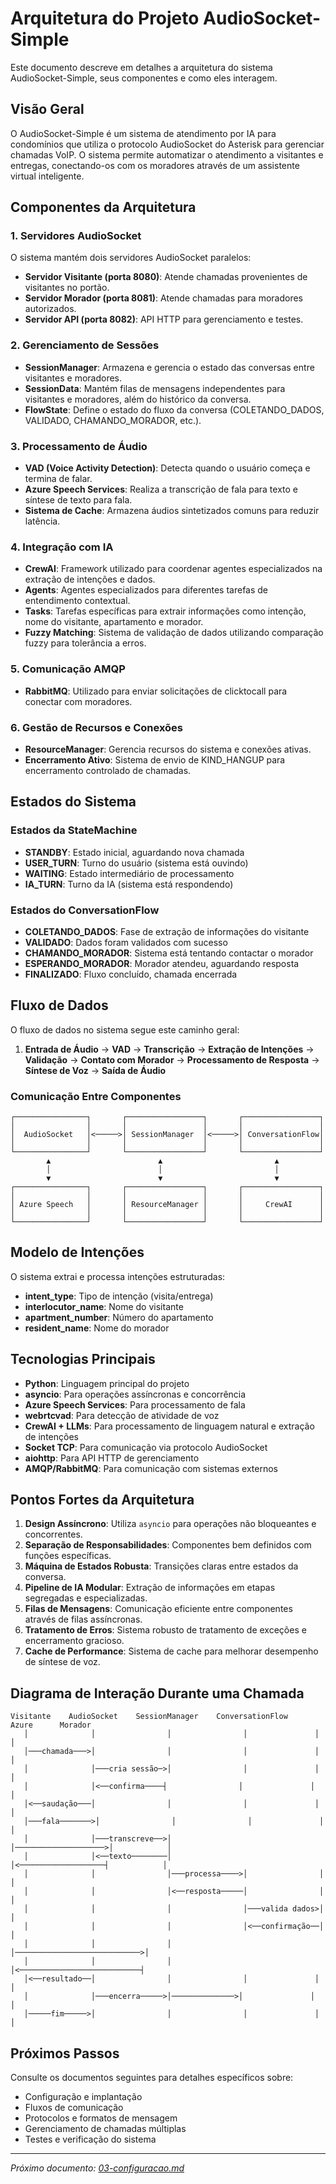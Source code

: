 # Arquitetura do Projeto AudioSocket-Simple

Este documento descreve em detalhes a arquitetura do sistema AudioSocket-Simple, seus componentes e como eles interagem.

## Visão Geral

O AudioSocket-Simple é um sistema de atendimento por IA para condomínios que utiliza o protocolo AudioSocket do Asterisk para gerenciar chamadas VoIP. O sistema permite automatizar o atendimento a visitantes e entregas, conectando-os com os moradores através de um assistente virtual inteligente.

## Componentes da Arquitetura

### 1. Servidores AudioSocket

O sistema mantém dois servidores AudioSocket paralelos:
- **Servidor Visitante (porta 8080)**: Atende chamadas provenientes de visitantes no portão.
- **Servidor Morador (porta 8081)**: Atende chamadas para moradores autorizados.
- **Servidor API (porta 8082)**: API HTTP para gerenciamento e testes.

### 2. Gerenciamento de Sessões

- **SessionManager**: Armazena e gerencia o estado das conversas entre visitantes e moradores.
- **SessionData**: Mantém filas de mensagens independentes para visitantes e moradores, além do histórico da conversa.
- **FlowState**: Define o estado do fluxo da conversa (COLETANDO_DADOS, VALIDADO, CHAMANDO_MORADOR, etc.).

### 3. Processamento de Áudio

- **VAD (Voice Activity Detection)**: Detecta quando o usuário começa e termina de falar.
- **Azure Speech Services**: Realiza a transcrição de fala para texto e síntese de texto para fala.
- **Sistema de Cache**: Armazena áudios sintetizados comuns para reduzir latência.

### 4. Integração com IA

- **CrewAI**: Framework utilizado para coordenar agentes especializados na extração de intenções e dados.
- **Agents**: Agentes especializados para diferentes tarefas de entendimento contextual.
- **Tasks**: Tarefas específicas para extrair informações como intenção, nome do visitante, apartamento e morador.
- **Fuzzy Matching**: Sistema de validação de dados utilizando comparação fuzzy para tolerância a erros.

### 5. Comunicação AMQP

- **RabbitMQ**: Utilizado para enviar solicitações de clicktocall para conectar com moradores.

### 6. Gestão de Recursos e Conexões

- **ResourceManager**: Gerencia recursos do sistema e conexões ativas.
- **Encerramento Ativo**: Sistema de envio de KIND_HANGUP para encerramento controlado de chamadas.

## Estados do Sistema

### Estados da StateMachine
- **STANDBY**: Estado inicial, aguardando nova chamada
- **USER_TURN**: Turno do usuário (sistema está ouvindo)
- **WAITING**: Estado intermediário de processamento
- **IA_TURN**: Turno da IA (sistema está respondendo)

### Estados do ConversationFlow
- **COLETANDO_DADOS**: Fase de extração de informações do visitante
- **VALIDADO**: Dados foram validados com sucesso
- **CHAMANDO_MORADOR**: Sistema está tentando contactar o morador
- **ESPERANDO_MORADOR**: Morador atendeu, aguardando resposta
- **FINALIZADO**: Fluxo concluído, chamada encerrada

## Fluxo de Dados

O fluxo de dados no sistema segue este caminho geral:

1. **Entrada de Áudio** → **VAD** → **Transcrição** → **Extração de Intenções** → **Validação** → **Contato com Morador** → **Processamento de Resposta** → **Síntese de Voz** → **Saída de Áudio**

### Comunicação Entre Componentes

```
┌────────────────┐       ┌─────────────────┐       ┌─────────────────┐
│                │       │                 │       │                 │
│  AudioSocket   │<─────>│ SessionManager  │<─────>│ ConversationFlow│
│                │       │                 │       │                 │
└────────────────┘       └─────────────────┘       └─────────────────┘
        ▲                        ▲                         ▲
        │                        │                         │
        ▼                        ▼                         ▼
┌────────────────┐       ┌─────────────────┐       ┌─────────────────┐
│                │       │                 │       │                 │
│ Azure Speech   │       │ ResourceManager │       │     CrewAI      │
│                │       │                 │       │                 │
└────────────────┘       └─────────────────┘       └─────────────────┘
```

## Modelo de Intenções

O sistema extrai e processa intenções estruturadas:
- **intent_type**: Tipo de intenção (visita/entrega)
- **interlocutor_name**: Nome do visitante
- **apartment_number**: Número do apartamento
- **resident_name**: Nome do morador

## Tecnologias Principais

- **Python**: Linguagem principal do projeto
- **asyncio**: Para operações assíncronas e concorrência
- **Azure Speech Services**: Para processamento de fala
- **webrtcvad**: Para detecção de atividade de voz
- **CrewAI + LLMs**: Para processamento de linguagem natural e extração de intenções
- **Socket TCP**: Para comunicação via protocolo AudioSocket
- **aiohttp**: Para API HTTP de gerenciamento
- **AMQP/RabbitMQ**: Para comunicação com sistemas externos

## Pontos Fortes da Arquitetura

1. **Design Assíncrono**: Utiliza `asyncio` para operações não bloqueantes e concorrentes.
2. **Separação de Responsabilidades**: Componentes bem definidos com funções específicas.
3. **Máquina de Estados Robusta**: Transições claras entre estados da conversa.
4. **Pipeline de IA Modular**: Extração de informações em etapas segregadas e especializadas.
5. **Filas de Mensagens**: Comunicação eficiente entre componentes através de filas assíncronas.
6. **Tratamento de Erros**: Sistema robusto de tratamento de exceções e encerramento gracioso.
7. **Cache de Performance**: Sistema de cache para melhorar desempenho de síntese de voz.

## Diagrama de Interação Durante uma Chamada

```
Visitante    AudioSocket    SessionManager    ConversationFlow    Azure      Morador
   │              │                │                │               │            │
   │───chamada───>│                │                │               │            │
   │              │───cria sessão─>│                │               │            │
   │              │<──confirma────┤                │               │            │
   │<──saudação───│                │                │               │            │
   │───fala───────>│                │                │               │            │
   │              │───transcreve──>│                │────────────────────>│            │
   │              │<──texto────────│                │<───────────────────┤            │
   │              │                │───processa────>│                │            │
   │              │                │<──resposta─────│                │            │
   │              │                │                │───valida dados>│            │
   │              │                │                │<──confirmação──│            │
   │              │                │                │────────────────────────────>│
   │              │                │                │<───────────────────────────┤
   │<──resultado──│                │                │               │            │
   │              │───encerra─────>│──────────────>│               │            │
   │─────fim─────>│                │                │               │            │
```

## Próximos Passos

Consulte os documentos seguintes para detalhes específicos sobre:
- Configuração e implantação
- Fluxos de comunicação
- Protocolos e formatos de mensagem
- Gerenciamento de chamadas múltiplas
- Testes e verificação do sistema

---

*Próximo documento: [03-configuracao.md](03-configuracao.md)*